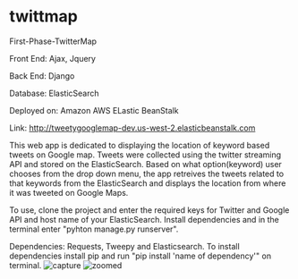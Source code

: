 # twittmap
First-Phase-TwitterMap

Front End: Ajax, Jquery

Back End: Django

Database: ElasticSearch

Deployed on: Amazon AWS ELastic BeanStalk

Link: http://tweetygooglemap-dev.us-west-2.elasticbeanstalk.com

This web app is dedicated to displaying the location of keyword based tweets on Google map. 
Tweets were collected using the twitter streaming API and stored on the ElasticSearch. 
Based on what option(keyword) user chooses from the drop down menu, the app retreives the tweets related to that keywords 
from the ElasticSearch and displays the location from where it was tweeted on Google Maps.

To use, clone the project and enter the required keys for Twitter and Google API and host name of your ElasticSearch. Install dependencies and in the terminal enter "pyhton manage.py runserver".

Dependencies: Requests, Tweepy and Elasticsearch. To install dependencies install pip and run "pip install 'name of dependency'" on terminal.
![capture](https://cloud.githubusercontent.com/assets/16929465/19770582/cd242d5c-9c2d-11e6-857e-8261c6e22b38.PNG)
![zoomed](https://cloud.githubusercontent.com/assets/16929465/19770586/d0fb7142-9c2d-11e6-8f27-f070e38844e8.PNG)

